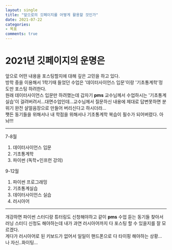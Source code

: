 ```yaml
---
layout: single
title: "앞으로의 깃페이지를 어떻게 활용할 것인가"
date: 2021-07-22
categories: 
- 목표
comments: true
---
```


# 2021년 깃페이지의 운명은

앞으로 어떤 내용을 포스팅할지에 대해 깊은 고민을 하고 있다.   
방학 중을 이용해서 1학기때 들었던 수업은 '데이터사이언스 입문'이랑 '기초통계학'정도만 포스팅 하려한다.    
원래 데이터사이언스 입문만 하려했는데 갑자기 **pms** 교수님께서 수업하시는 '기초통계실습'이 걸려버려서...대면수업인데...교수님께서 질문하신 내용에 제대로 답변못하면 분위기 완전 살얼음장으로 만들어 버리신다고 하시더라...   
쨋든 동기들을 위해서나 내 학점을 위해서나 기초통계학 복습이 필수가 되어버렸다. 아놔!!!   

***
   
7-8월   
1. 데이터사이언스 입문
2. 기초통계학
3. 파이썬 (독학+인프런 강의)
   
9-12월
1. 파이썬 프로그래밍
2. 기초통계실습
3. 데이터사이언스 실습
4. 러시아어

***

개강하면 파이썬 스터디랑 튜터링도 신청해야하고 같이 **pms** 수업 듣는 동기들 찾아서 러닝 스터디 신청도 해야하는데 내가 과연 러시아어까지 다 포스팅 할 수 있을지를 잘 모르겠다.   
게다가 러시아어로 된 키보드가 없어서 일일이 핸드폰으로 다 타이핑 해야하는 상황...   
나 자신..화이팅...
